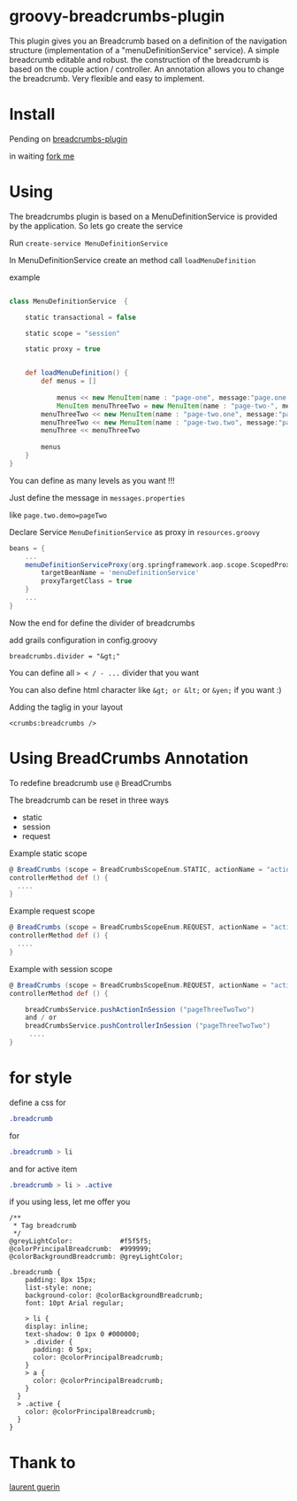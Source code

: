 groovy-breadcrumbs-plugin
=========================

This plugin gives you an Breadcrumb based on a definition of the navigation structure (implementation of a "menuDefinitionService" service).
A simple breadcrumb editable and robust.
the construction of the breadcrumb is based on the couple action / controller.
An annotation allows you to change the breadcrumb.
Very flexible and easy to implement.

Install
========================

Pending on [breadcrumbs-plugin](http://grails.org/plugins/pending/133#)

in waiting [fork me](https://github.com/cyrilkiller/groovy-breadcrumbs-plugin/fork)


Using
========================

The breadcrumbs plugin is based on a MenuDefinitionService is provided by the application. So lets go create the service

Run `create-service MenuDefinitionService`

In MenuDefinitionService create an method call `loadMenuDefinition`

example


```groovy

class MenuDefinitionService  {

	static transactional = false

	static scope = "session"

	static proxy = true


	def loadMenuDefinition() {
		def menus = []
	
	     	menus << new MenuItem(name : "page-one", message:"page.one.demo", controller: "BreadCrumbsDemo", action: "pageOne")c
	    	MenuItem menuThreeTwo = new MenuItem(name : "page-two-", message:"page.two.demo", controller: "BreadCrumbsDemo", action:"pageThreeTwo")
	  	menuThreeTwo << new MenuItem(name : "page-two.one", message:"page.two.one.demo", controller: "BreadCrumbsDemo", action:"pageThreeTwoOne")
	  	menuThreeTwo << new MenuItem(name : "page-two.two", message:"pagetwo.two.demo", controller: "BreadCrumbsDemo", action:"pageThreeTwoTwo")
	 	menuThree << menuThreeTwo
	  
	 	menus
	}
}

```

You can define as many levels as you want !!!

Just define the message in `messages.properties`

like `page.two.demo=pageTwo`

Declare Service `MenuDefinitionService` as proxy in `resources.groovy`

```groovy
beans = {
	...
	menuDefinitionServiceProxy(org.springframework.aop.scope.ScopedProxyFactoryBean) {
		targetBeanName = 'menuDefinitionService'
		proxyTargetClass = true
	}
	...
}
```

Now the end for define the divider of breadcrumbs

add grails configuration in config.groovy

```goovy
breadcrumbs.divider = "&gt;"
```

You can define all `> < / - ...` divider that you want

You can also define html character like `&gt; or &lt;` or `&yen;` if you want :)

Adding the taglig in your layout

```gsp
<crumbs:breadcrumbs />
```

Using BreadCrumbs Annotation
================================

To redefine breadcrumb use `@` BreadCrumbs

The breadcrumb can be reset in three ways

* static
* session
* request

Example static scope
```groovy
@ BreadCrumbs (scope = BreadCrumbsScopeEnum.STATIC, actionName = "actionName" ControllerName = "ControllerName")
controllerMethod def () {
  ....
}
```

Example request scope
```groovy
@ BreadCrumbs (scope = BreadCrumbsScopeEnum.REQUEST, actionName = "actionName" ControllerName = "ControllerName")
controllerMethod def () {
  ....
}
```

Example with session scope
```groovy
@ BreadCrumbs (scope = BreadCrumbsScopeEnum.REQUEST, actionName = "actionName" ControllerName = "ControllerName")
controllerMethod def () {

	breadCrumbsService.pushActionInSession ("pageThreeTwoTwo")
	and / or
	breadCrumbsService.pushControllerInSession ("pageThreeTwoTwo")
 	 ....
}
```

for style
=========================

define a css for

```css
.breadcrumb
```

for

```css
.breadcrumb > li
```

and for active item

```css
.breadcrumb > li > .active
```

if you using less, let me offer you

```less
/**
 * Tag breadcrumb
 */
@greyLightColor:			#f5f5f5;
@colorPrincipalBreadcrumb: 	#999999;
@colorBackgroundBreadcrumb: @greyLightColor;

.breadcrumb {
    padding: 8px 15px;
    list-style: none;
    background-color: @colorBackgroundBreadcrumb;
    font: 10pt Arial regular;

	> li {
    display: inline;
    text-shadow: 0 1px 0 #000000;
    > .divider {
      padding: 0 5px;
      color: @colorPrincipalBreadcrumb;
    }
	> a {
	  color: @colorPrincipalBreadcrumb;
	}
  }
  > .active {
  	color: @colorPrincipalBreadcrumb;
  }
}
```

Thank to
=========================

[laurent guerin ](https://github.com/lguerin?source=cc)
